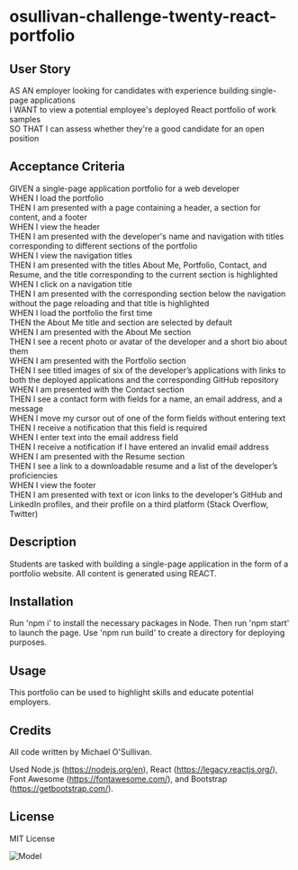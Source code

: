 # osullivan-challenge-twenty-react-portfolio

## User Story
AS AN employer looking for candidates with experience building single-page applications  
I WANT to view a potential employee's deployed React portfolio of work samples  
SO THAT I can assess whether they're a good candidate for an open position  

## Acceptance Criteria
GIVEN a single-page application portfolio for a web developer  
WHEN I load the portfolio  
THEN I am presented with a page containing a header, a section for content, and a footer  
WHEN I view the header  
THEN I am presented with the developer's name and navigation with titles corresponding to different sections of the portfolio  
WHEN I view the navigation titles  
THEN I am presented with the titles About Me, Portfolio, Contact, and Resume, and the title corresponding to the current section is highlighted  
WHEN I click on a navigation title  
THEN I am presented with the corresponding section below the navigation without the page reloading and that title is highlighted  
WHEN I load the portfolio the first time  
THEN the About Me title and section are selected by default  
WHEN I am presented with the About Me section  
THEN I see a recent photo or avatar of the developer and a short bio about them  
WHEN I am presented with the Portfolio section  
THEN I see titled images of six of the developer’s applications with links to both the deployed applications and the corresponding GitHub repository  
WHEN I am presented with the Contact section  
THEN I see a contact form with fields for a name, an email address, and a message  
WHEN I move my cursor out of one of the form fields without entering text  
THEN I receive a notification that this field is required  
WHEN I enter text into the email address field  
THEN I receive a notification if I have entered an invalid email address  
WHEN I am presented with the Resume section  
THEN I see a link to a downloadable resume and a list of the developer’s proficiencies  
WHEN I view the footer  
THEN I am presented with text or icon links to the developer’s GitHub and LinkedIn profiles, and their profile on a third platform (Stack Overflow, Twitter)  

## Description

Students are tasked with building a single-page application in the form of a portfolio website. All content is generated using REACT.

## Installation

Run 'npm i' to install the necessary packages in Node. Then run 'npm start' to launch the page. Use 'npm run build' to create a directory for deploying purposes.

## Usage

This portfolio can be used to highlight skills and educate potential employers.

## Credits

All code written by Michael O'Sullivan.

Used Node.js (https://nodejs.org/en), React (https://legacy.reactjs.org/), Font Awesome (https://fontawesome.com/), and Bootstrap (https://getbootstrap.com/).

## License

MIT License

![Model](https://github.com/michaelhallosullivan/osullivan-challenge-eighteen-social-network/blob/main/assets/images/challenge-twenty-screenshot.jpg)